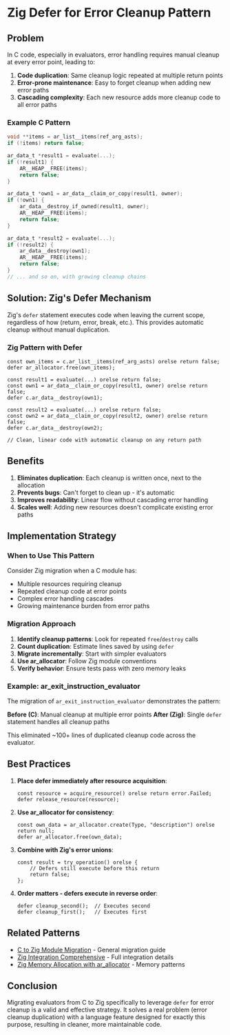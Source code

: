 # Zig Defer for Error Cleanup Pattern

## Problem

In C code, especially in evaluators, error handling requires manual cleanup at every error point, leading to:

1. **Code duplication**: Same cleanup logic repeated at multiple return points
2. **Error-prone maintenance**: Easy to forget cleanup when adding new error paths
3. **Cascading complexity**: Each new resource adds more cleanup code to all error paths

### Example C Pattern

```c
void **items = ar_list__items(ref_arg_asts);
if (!items) return false;

ar_data_t *result1 = evaluate(...);
if (!result1) {
    AR__HEAP__FREE(items);
    return false;
}

ar_data_t *own1 = ar_data__claim_or_copy(result1, owner);
if (!own1) {
    ar_data__destroy_if_owned(result1, owner);
    AR__HEAP__FREE(items);
    return false;
}

ar_data_t *result2 = evaluate(...);
if (!result2) {
    ar_data__destroy(own1);
    AR__HEAP__FREE(items);
    return false;
}
// ... and so on, with growing cleanup chains
```

## Solution: Zig's Defer Mechanism

Zig's `defer` statement executes code when leaving the current scope, regardless of how (return, error, break, etc.). This provides automatic cleanup without manual duplication.

### Zig Pattern with Defer

```zig
const own_items = c.ar_list__items(ref_arg_asts) orelse return false;
defer ar_allocator.free(own_items);

const result1 = evaluate(...) orelse return false;
const own1 = ar_data__claim_or_copy(result1, owner) orelse return false;
defer c.ar_data__destroy(own1);

const result2 = evaluate(...) orelse return false;
const own2 = ar_data__claim_or_copy(result2, owner) orelse return false;
defer c.ar_data__destroy(own2);

// Clean, linear code with automatic cleanup on any return path
```

## Benefits

1. **Eliminates duplication**: Each cleanup is written once, next to the allocation
2. **Prevents bugs**: Can't forget to clean up - it's automatic
3. **Improves readability**: Linear flow without cascading error handling
4. **Scales well**: Adding new resources doesn't complicate existing error paths

## Implementation Strategy

### When to Use This Pattern

Consider Zig migration when a C module has:
- Multiple resources requiring cleanup
- Repeated cleanup code at error points
- Complex error handling cascades
- Growing maintenance burden from error paths

### Migration Approach

1. **Identify cleanup patterns**: Look for repeated `free`/`destroy` calls
2. **Count duplication**: Estimate lines saved by using `defer`
3. **Migrate incrementally**: Start with simpler evaluators
4. **Use ar_allocator**: Follow Zig module conventions
5. **Verify behavior**: Ensure tests pass with zero memory leaks

### Example: ar_exit_instruction_evaluator

The migration of `ar_exit_instruction_evaluator` demonstrates the pattern:

**Before (C)**: Manual cleanup at multiple error points
**After (Zig)**: Single `defer` statement handles all cleanup paths

This eliminated ~100+ lines of duplicated cleanup code across the evaluator.

## Best Practices

1. **Place defer immediately after resource acquisition**:
   ```zig
   const resource = acquire_resource() orelse return error.Failed;
   defer release_resource(resource);
   ```

2. **Use ar_allocator for consistency**:
   ```zig
   const own_data = ar_allocator.create(Type, "description") orelse return null;
   defer ar_allocator.free(own_data);
   ```

3. **Combine with Zig's error unions**:
   ```zig
   const result = try_operation() orelse {
       // Defers still execute before this return
       return false;
   };
   ```

4. **Order matters - defers execute in reverse order**:
   ```zig
   defer cleanup_second();  // Executes second
   defer cleanup_first();   // Executes first
   ```

## Related Patterns

- [C to Zig Module Migration](c-to-zig-module-migration.md) - General migration guide
- [Zig Integration Comprehensive](zig-integration-comprehensive.md) - Full integration details
- [Zig Memory Allocation with ar_allocator](zig-memory-allocation-with-ar-allocator.md) - Memory patterns

## Conclusion

Migrating evaluators from C to Zig specifically to leverage `defer` for error cleanup is a valid and effective strategy. It solves a real problem (error cleanup duplication) with a language feature designed for exactly this purpose, resulting in cleaner, more maintainable code.